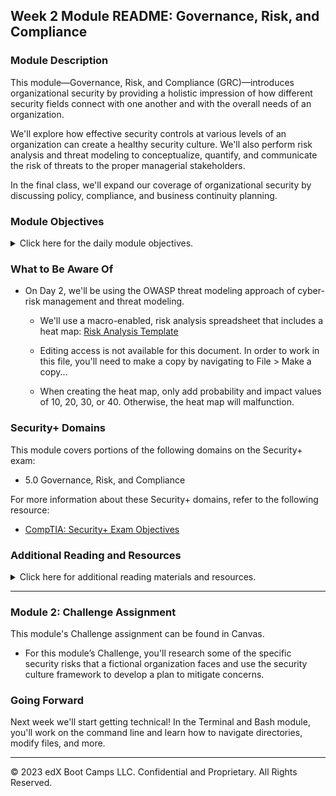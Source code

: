 
## Week 2 Module README: Governance, Risk, and Compliance

### Module Description

This module&mdash;Governance, Risk, and Compliance (GRC)&mdash;introduces organizational security by providing a holistic impression of how different security fields connect with one another and with the overall needs of an organization. 

We'll explore how effective security controls at various levels of an organization can create a healthy security culture. We'll also perform risk analysis and threat modeling to conceptualize, quantify, and communicate the risk of threats to the proper managerial stakeholders. 

In the final class, we'll expand our coverage of organizational security by discussing policy, compliance, and business continuity planning. 

### Module Objectives 

<details>
    <summary>Click here for the daily module objectives.</summary>

  <br>

- **Day 1:** Introduction to Security Within the Organization

  - Identify at least three benefits of a healthy security culture.

  - Explain the responsibilities of common C-Suite officers, including the Chief Information Security Officer (CISO).

  - Explain the responsibilities of the security department.

  - Identify appropriate security controls for a given resource and situation.

- **Day 2:** Risk Management and Threat Modeling

    - Identify threat agents, possible attacks, and exploitable vulnerabilities relevant to a given asset.

    - Prioritize risks based on likelihood and impact potential.

    - Choose and justify controls for a given risk. 


- **Day 3:** Governance Frameworks, Compliance, and BCP and DR

    - Explain how organizations use policy and procedure to formalize standards of "right" and "wrong."

    - Use governance frameworks to determine which policies an organization must develop.

    - Explain how business-continuity planning and disaster recovery ensure business- and mission-critical functions in the event of a disruption.


</details>


### What to Be Aware Of

- On Day 2, we'll be using the OWASP threat modeling approach of cyber-risk management and threat modeling.

  - We'll use a macro-enabled, risk analysis spreadsheet that includes a heat map: [Risk Analysis Template](https://docs.google.com/spreadsheets/d/1gwNSDxTnVOv7d8PXXZCjZl00ymtKwQjkWCKD1IaMC-A/copy)

  - Editing access is not available for this document. In order to work in this file, you'll need to make a copy by navigating to File > Make a copy...

  - When creating the heat map, only add probability and impact values of 10, 20, 30, or 40.  Otherwise, the heat map will malfunction.


### Security+ Domains

This module covers portions of the following domains on the Security+ exam:

- 5.0 Governance, Risk, and Compliance

For more information about these Security+ domains, refer to the following resource: 

- [CompTIA: Security+ Exam Objectives](https://comptiacdn.azureedge.net/webcontent/docs/default-source/exam-objectives/comptia-security-sy0-601-exam-objectives-(2-0).pdf?sfvrsn=8c5889ff_2)


### Additional Reading and Resources

<details> 
<summary> Click here for additional reading materials and resources. </summary>
</br>

These resources are provided as optional, recommended resources to supplement the concepts covered in this module.


- **Day 1 Resources**

  - [FortMesa: Learn About Security Controls](https://fortmesa.com/learn-about-controls/)
  
  - [Security Intelligence: The Importance of Security Culture Across an Organization](https://securityintelligence.com/the-importance-of-a-security-culture-across-the-organization/)
 
- **Day 2 Resources**

  - [OWASP: Threat Modeling](https://owasp.org/www-community/Threat_Modeling)
  
  - [Carnegie Mellon University Software Engineering Institute: Threat Modeling: 12 Available Methods](https://insights.sei.cmu.edu/sei_blog/2018/12/threat-modeling-12-available-methods.html)

- **Day 3 Resources**

  - [NIST: Cybersecurity Framework](https://www.nist.gov/cyberframework)
  
  - [NIST: Special Publication 800-37r2 “Risk Management Framework for Information Systems and Organizations”](https://nvlpubs.nist.gov/nistpubs/SpecialPublications/NIST.SP.800-37r2.pdf)
  
  - [NIST: Special Publication 800-53r4 “Security and Privacy Controls for Federal Information Systems and Organizations”](https://nvlpubs.nist.gov/nistpubs/SpecialPublications/NIST.SP.800-53r5.pdf)
  
  - [NIST: Special Publication 800-34 Rev. 1 "Contingency Planning Guide for Federal Information Systems"](https://nvlpubs.nist.gov/nistpubs/Legacy/SP/nistspecialpublication800-34r1.pdf)

</details>

---

### Module 2: Challenge Assignment

This module's Challenge assignment can be found in Canvas.
- For this module’s Challenge, you'll research some of the specific security risks that a fictional organization faces and use the security culture framework to develop a plan to mitigate concerns.


### Going Forward

Next week we'll start getting technical! In the Terminal and Bash module, you'll work on the command line and learn how to navigate directories, modify files, and more. 


---


© 2023 edX Boot Camps LLC. Confidential and Proprietary. All Rights Reserved.    
